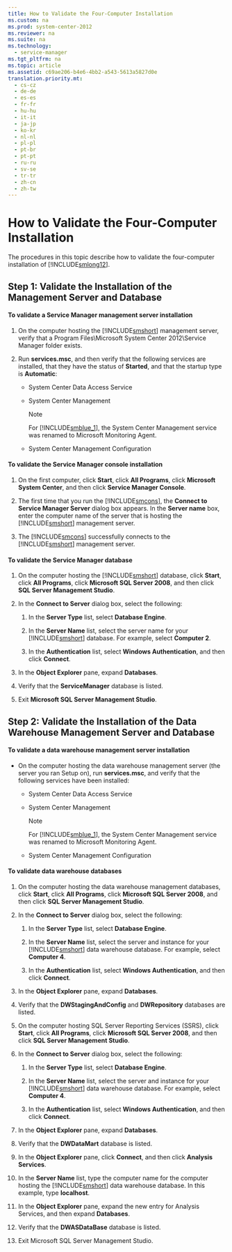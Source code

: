 ```yaml
---
title: How to Validate the Four-Computer Installation
ms.custom: na
ms.prod: system-center-2012
ms.reviewer: na
ms.suite: na
ms.technology: 
  - service-manager
ms.tgt_pltfrm: na
ms.topic: article
ms.assetid: c69ae206-b4e6-4bb2-a543-5613a5827d0e
translation.priority.mt: 
  - cs-cz
  - de-de
  - es-es
  - fr-fr
  - hu-hu
  - it-it
  - ja-jp
  - ko-kr
  - nl-nl
  - pl-pl
  - pt-br
  - pt-pt
  - ru-ru
  - sv-se
  - tr-tr
  - zh-cn
  - zh-tw
---
```

# How to Validate the Four-Computer Installation
The procedures in this topic describe how to validate the four\-computer installation of [!INCLUDE[smlong12](../../../sm/deploy/deploy-guide/includes/smlong12_md.md)].  
  
## Step 1: Validate the Installation of the Management Server and Database  
  
#### To validate a Service Manager management server installation  
  
1.  On the computer hosting the [!INCLUDE[smshort](../../../sm/deploy/deploy-guide/includes/smshort_md.md)] management server, verify that a Program Files\\Microsoft System Center 2012\\Service Manager folder exists.  
  
2.  Run **services.msc**, and then verify that the following services are installed, that they have the status of **Started**, and that the startup type is **Automatic**:  
  
    -   System Center Data Access Service  
  
    -   System Center Management  
  
        > [!NOTE]  
        >  For [!INCLUDE[smblue_1](../../../sm/deploy/deploy-guide/includes/smblue_1_md.md)], the System Center Management service was renamed to Microsoft Monitoring Agent.  
  
    -   System Center Management Configuration  
  
#### To validate the Service Manager console installation  
  
1.  On the first computer, click **Start**, click **All Programs**, click **Microsoft System Center**, and then click **Service Manager Console**.  
  
2.  The first time that you run the [!INCLUDE[smcons](../../../sm/deploy/deploy-guide/includes/smcons_md.md)], the **Connect to Service Manager Server** dialog box appears. In the **Server name** box, enter the computer name of the server that is hosting the [!INCLUDE[smshort](../../../sm/deploy/deploy-guide/includes/smshort_md.md)] management server.  
  
3.  The [!INCLUDE[smcons](../../../sm/deploy/deploy-guide/includes/smcons_md.md)] successfully connects to the [!INCLUDE[smshort](../../../sm/deploy/deploy-guide/includes/smshort_md.md)] management server.  
  
#### To validate the Service Manager database  
  
1.  On the computer hosting the [!INCLUDE[smshort](../../../sm/deploy/deploy-guide/includes/smshort_md.md)] database, click **Start**, click **All Programs**, click **Microsoft SQL Server 2008**, and then click **SQL Server Management Studio**.  
  
2.  In the **Connect to Server** dialog box, select the following:  
  
    1.  In the **Server Type** list, select **Database Engine**.  
  
    2.  In the **Server Name** list, select the server name for your [!INCLUDE[smshort](../../../sm/deploy/deploy-guide/includes/smshort_md.md)] database. For example, select **Computer 2**.  
  
    3.  In the **Authentication** list, select **Windows Authentication**, and then click **Connect**.  
  
3.  In the **Object Explorer** pane, expand **Databases**.  
  
4.  Verify that the **ServiceManager** database is listed.  
  
5.  Exit **Microsoft SQL Server Management Studio**.  
  
## Step 2: Validate the Installation of the Data Warehouse Management Server and Database  
  
#### To validate a data warehouse management server installation  
  
-   On the computer hosting the data warehouse management server \(the server you ran Setup on\), run **services.msc**, and verify that the following services have been installed:  
  
    -   System Center Data Access Service  
  
    -   System Center Management  
  
        > [!NOTE]  
        >  For [!INCLUDE[smblue_1](../../../sm/deploy/deploy-guide/includes/smblue_1_md.md)], the System Center Management service was renamed to Microsoft Monitoring Agent.  
  
    -   System Center Management Configuration  
  
#### To validate data warehouse databases  
  
1.  On the computer hosting the data warehouse management databases, click **Start**, click **All Programs**, click **Microsoft SQL Server 2008**, and then click **SQL Server Management Studio**.  
  
2.  In the **Connect to Server** dialog box, select the following:  
  
    1.  In the **Server Type** list, select **Database Engine**.  
  
    2.  In the **Server Name** list, select the server and instance for your [!INCLUDE[smshort](../../../sm/deploy/deploy-guide/includes/smshort_md.md)] data warehouse database. For example, select **Computer 4**.  
  
    3.  In the **Authentication** list, select **Windows Authentication**, and then click **Connect**.  
  
3.  In the **Object Explorer** pane, expand **Databases**.  
  
4.  Verify that the **DWStagingAndConfig** and **DWRepository** databases are listed.  
  
5.  On the computer hosting SQL Server Reporting Services \(SSRS\), click **Start**, click **All Programs**, click **Microsoft SQL Server 2008**, and then click **SQL Server Management Studio**.  
  
6.  In the **Connect to Server** dialog box, select the following:  
  
    1.  In the **Server Type** list, select **Database Engine**.  
  
    2.  In the **Server Name** list, select the server and instance for your [!INCLUDE[smshort](../../../sm/deploy/deploy-guide/includes/smshort_md.md)] data warehouse database. For example, select **Computer 4**.  
  
    3.  In the **Authentication** list, select **Windows Authentication**, and then click **Connect**.  
  
7.  In the **Object Explorer** pane, expand **Databases**.  
  
8.  Verify that the **DWDataMart** database is listed.  
  
9. In the **Object Explorer** pane, click **Connect**, and then click **Analysis Services**.  
  
10. In the **Server Name** list, type the computer name for the computer hosting the [!INCLUDE[smshort](../../../sm/deploy/deploy-guide/includes/smshort_md.md)] data warehouse database. In this example, type **localhost**.  
  
11. In the **Object Explorer** pane, expand the new entry for Analysis Services, and then expand **Databases**.  
  
12. Verify that the **DWASDataBase** database is listed.  
  
13. Exit Microsoft SQL Server Management Studio.